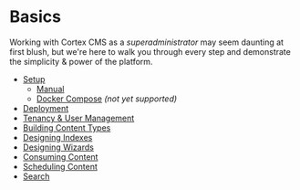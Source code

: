 # Basics

Working with Cortex CMS as a _superadministrator_ may seem daunting at first blush, but we're here to walk you through every step and demonstrate the simplicity & power of the platform.

* [Setup](setup.md)
  * [Manual](/basics/setup/manual.md)
  * [Docker Compose](/basics/setup/docker-compose.md) _\(not yet supported\)_
* [Deployment](/basics/deployment.md)
* [Tenancy & User Management](/basics/tenancy-and-user-management.md)
* [Building Content Types](/basics/building-content-types.md)
* [Designing Indexes](/basics/designing-indexes.md)
* [Designing Wizards](/basics/designing-wizards.md)
* [Consuming Content](/basics/consuming-content.md)
* [Scheduling Content](/basics/scheduling-content.md)
* [Search](/basics/search.md)



